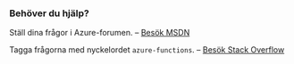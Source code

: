 ### <a name="need-some-help"></a>Behöver du hjälp?
Ställ dina frågor i Azure-forumen. – [Besök MSDN](http://go.microsoft.com/fwlink/?LinkId=780719)

Tagga frågorna med nyckelordet `azure-functions`. – [Besök Stack Overflow](http://stackoverflow.com/questions/tagged/azure-functions)

